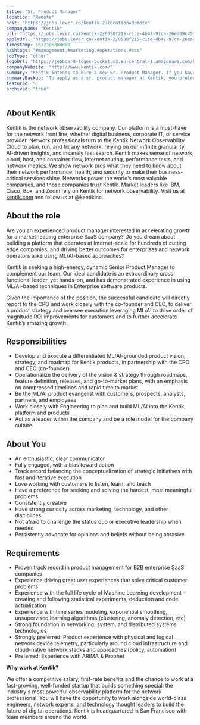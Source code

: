 ```yaml
---
title: "Sr. Product Manager"
location: "Remote"
host: "https://jobs.lever.co/kentik-2?location=Remote"
companyName: "Kentik"
url: "https://jobs.lever.co/kentik-2/9590f215-c1ce-4b47-97ca-26ea09c45179"
applyUrl: "https://jobs.lever.co/kentik-2/9590f215-c1ce-4b47-97ca-26ea09c45179/apply"
timestamp: 1612396800000
hashtags: "#management,#marketing,#operations,#css"
jobType: "other"
logoUrl: "https://jobboard-logos-bucket.s3.eu-central-1.amazonaws.com/kentik"
companyWebsite: "http://www.kentik.com/"
summary: "Kentik intends to hire a new Sr. Product Manager. If you have experience with the full life cycle of Machine Learning development – creating and following statistical experiments, deduction and code actualization, consider applying."
summaryBackup: "To apply as a sr. product manager at Kentik, you preferably need to have some knowledge of: #css, #management, #marketing."
featured: 5
archived: "true"
---
```


## About Kentik

Kentik is the network observability company. Our platform is a must-have for the network front line, whether digital business, corporate IT, or service provider. Network professionals turn to the Kentik Network Observability Cloud to plan, run, and fix any network, relying on our infinite granularity, AI-driven insights, and insanely fast search. Kentik makes sense of network, cloud, host, and container flow, Internet routing, performance tests, and network metrics. We show network pros what they need to know about their network performance, health, and security to make their business-critical services shine. Networks power the world’s most valuable companies, and those companies trust Kentik. Market leaders like IBM, Cisco, Box, and Zoom rely on Kentik for network observability. Visit us at [kentik.com](http://kentik.com/) and follow us at @kentikinc.

## About the role

Are you an experienced product manager interested in accelerating growth for a market-leading enterprise SaaS company? Do you dream about building a platform that operates at Internet-scale for hundreds of cutting edge companies, and driving better outcomes for enterprises and network operators alike using ML/AI-based approaches?

Kentik is seeking a high-energy, dynamic Senior Product Manager to complement our team. Our ideal candidate is an extraordinary cross functional leader, yet hands-on, and has demonstrated experience in using ML/AI-based techniques in Enterprise software products.

Given the importance of the position, the successful candidate will directly report to the CPO and work closely with the co-founder and CEO, to deliver a product strategy and oversee execution leveraging ML/AI to drive order of magnitude ROI improvements for customers and to further accelerate Kentik’s amazing growth.

## Responsibilities

*   Develop and execute a differentiated ML/AI-grounded product vision, strategy, and roadmap for Kentik products, in partnership with the CPO and CEO (co-founder)
*   Operationalize the delivery of the vision & strategy through roadmaps, feature definition, releases, and go-to-market plans, with an emphasis on compressed timelines and rapid time to market
*   Be the ML/AI product evangelist with customers, prospects, analysts, partners, and employees
*   Work closely with Engineering to plan and build ML/AI into the Kentik platform and products
*   Act as a leader within the company and be a role model for the company culture

## About You

*   An enthusiastic, clear communicator
*   Fully engaged, with a bias toward action
*   Track record balancing the conceptualization of strategic initiatives with fast and iterative execution
*   Love working with customers to listen, learn, and teach
*   Have a preference for seeking and solving the hardest, most meaningful problems
*   Consistently creative
*   Have strong curiosity across marketing, technology, and other disciplines
*   Not afraid to challenge the status quo or executive leadership when needed
*   Persistently advocate for opinions and beliefs without being abrasive

## Requirements

*   Proven track record in product management for B2B enterprise SaaS companies
*   Experience driving great user experiences that solve critical customer problems
*   Experience with the full life cycle of Machine Learning development – creating and following statistical experiments, deduction and code actualization
*   Experience with time series modeling, exponential smoothing, unsupervised learning algorithms (clustering, anomaly detection, etc)
*   Strong foundation in networking, system, and distributed systems technologies
*   Strongly preferred: Product experience with physical and logical network device telemetry, particularly around cloud infrastructure and cloud-native network stacks and approaches (policy, automation)
*   Preferred: Experience with ARIMA & Prophet

**Why work at Kentik?**

We offer a competitive salary, first-rate benefits and the chance to work at a fast-growing, well-funded startup that builds something special: the industry's most powerful observability platform for the network professional. You will have the opportunity to work alongside world-class engineers, network experts, and technology thought leaders to build the future of digital operations. Kentik is headquartered in San Francisco with team members around the world.
